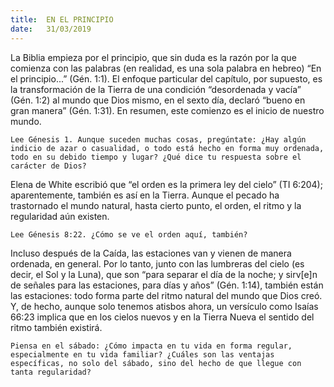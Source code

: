 ```yaml
---
title:  EN EL PRINCIPIO
date:   31/03/2019
---
```


La Biblia empieza por el principio, que sin duda es la razón por la que comienza con las palabras (en realidad, es una sola palabra en hebreo) “En el principio...” (Gén. 1:1). El enfoque particular del capítulo, por supuesto, es la transformación de la Tierra de una condición “desordenada y vacía” (Gén. 1:2) al mundo que Dios mismo, en el sexto día, declaró “bueno en gran manera” (Gén. 1:31). En resumen, este comienzo es el inicio de nuestro mundo.

`Lee Génesis 1. Aunque suceden muchas cosas, pregúntate: ¿Hay algún indicio de azar o casualidad, o todo está hecho en forma muy ordenada, todo en su debido tiempo y lugar? ¿Qué dice tu respuesta sobre el carácter de Dios?`

Elena de White escribió que “el orden es la primera ley del cielo” (TI 6:204); aparentemente, también es así en la Tierra. Aunque el pecado ha trastornado el mundo natural, hasta cierto punto, el orden, el ritmo y la regularidad aún existen.

`Lee Génesis 8:22. ¿Cómo se ve el orden aquí, también?`

Incluso después de la Caída, las estaciones van y vienen de manera ordenada, en general. Por lo tanto, junto con las lumbreras del cielo (es decir, el Sol y la Luna), que son “para separar el día de la noche; y sirv[e]n de señales para las estaciones, para días y años” (Gén. 1:14), también están las estaciones: todo forma parte del ritmo natural del mundo que Dios creó. Y, de hecho, aunque solo tenemos atisbos ahora, un versículo como Isaías 66:23 implica que en los cielos nuevos y en la Tierra Nueva el sentido del ritmo también existirá.

`Piensa en el sábado: ¿Cómo impacta en tu vida en forma regular, especialmente en tu vida familiar? ¿Cuáles son las ventajas específicas, no solo del sábado, sino del hecho de que llegue con tanta regularidad?`

